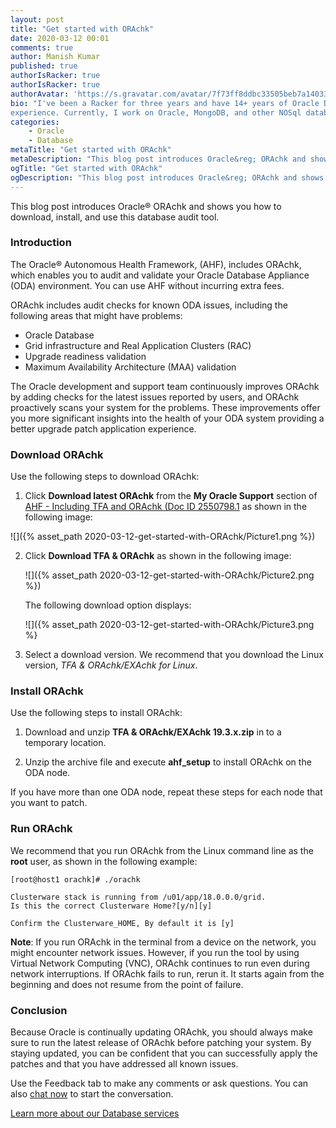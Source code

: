```yaml
---
layout: post
title: "Get started with ORAchk"
date: 2020-03-12 00:01
comments: true
author: Manish Kumar
published: true
authorIsRacker: true
authorIsRacker: true
authorAvatar: 'https://s.gravatar.com/avatar/7f73ff8ddbc33505beb7a14033611a06'
bio: "I've been a Racker for three years and have 14+ years of Oracle DBA
experience. Currently, I work on Oracle, MongoDB, and other NOSql databases."
categories:
    - Oracle
    - Database
metaTitle: "Get started with ORAchk"
metaDescription: "This blog post introduces Oracle&reg; ORAchk and shows you how to download, install, and use this database audit tool."
ogTitle: "Get started with ORAchk"
ogDescription: "This blog post introduces Oracle&reg; ORAchk and shows you how to download, install, and use this database audit tool."
---
```


This blog post introduces Oracle&reg; ORAchk and shows you how to download,
install, and use this database audit tool.

<!-- more -->

### Introduction

The Oracle&reg; Autonomous Health Framework, (AHF), includes ORAchk, which
enables you to audit and validate your Oracle Database Appliance (ODA)
environment. You can use AHF without incurring extra fees.

ORAchk includes audit checks for known ODA issues, including the following
areas that might have problems:

- Oracle Database
- Grid infrastructure and Real Application Clusters (RAC)
- Upgrade readiness validation
- Maximum Availability Architecture (MAA) validation

The Oracle development and support team continuously improves ORAchk by adding
checks for the latest issues reported by users, and ORAchk proactively scans
your system for the problems.  These improvements offer you more significant
insights into the health of your ODA system providing a better upgrade patch
application experience.

### Download ORAchk

Use the following steps to download ORAchk:

1) Click **Download latest ORAchk** from the **My Oracle Support** section of
   [AHF - Including TFA and ORAchk (Doc ID 2550798.1](https://support.oracle.com/epmos/faces/DocContentDisplay?_afrLoop=314622412757815&parent=ORAchk&sourceId=download&id=2550798.1&_afrWindowMode=0&_adf.ctrl-state=hg9do8tvw_4#quickstart)
   as shown in the following image:

  ![]({% asset_path 2020-03-12-get-started-with-ORAchk/Picture1.png %})

2) Click **Download TFA & ORAchk**  as shown in the following image:

   ![]({% asset_path 2020-03-12-get-started-with-ORAchk/Picture2.png %})

   The following download option displays:

   ![]({% asset_path 2020-03-12-get-started-with-ORAchk/Picture3.png %}

3) Select a download version. We recommend that you download the Linux version,
   *TFA & ORAchk/EXAchk for Linux*.

### Install ORAchk

Use the following steps to install ORAchk:

1. Download and unzip **TFA & ORAchk/EXAchk 19.3.x.zip** in to a temporary
   location.

2. Unzip the archive file and execute **ahf_setup** to install ORAchk on the
   ODA node.

If you have more than one ODA node, repeat these steps for each node that you
want to patch.

### Run ORAchk

We recommend that you run ORAchk from the Linux command line as the **root**
user, as shown in the following example:

    [root@host1 orachk]# ./orachk

    Clusterware stack is running from /u01/app/18.0.0.0/grid.
    Is this the correct Clusterware Home?[y/n][y]

    Confirm the Clusterware_HOME, By default it is [y]

**Note**: If you run ORAchk in the terminal from a device on the network, you
might encounter network issues. However, if you run the tool by using Virtual
Network Computing (VNC), ORAchk continues to run even during network
interruptions. If ORAchk fails to run, rerun it.  It starts again from the
beginning and does not resume from the point of failure.

### Conclusion

Because Oracle is continually updating ORAchk, you should always make sure to
run the latest release of ORAchk before patching your system. By staying
updated, you can be confident that you can successfully apply the patches and
that you have addressed all known issues.

Use the Feedback tab to make any comments or ask questions. You can also
[chat now](https://www.rackspace.com/#chat) to start the conversation.

<a class="cta teal" id="cta" href="https://www.rackspace.com/dba-services">Learn more about our Database services</a>
